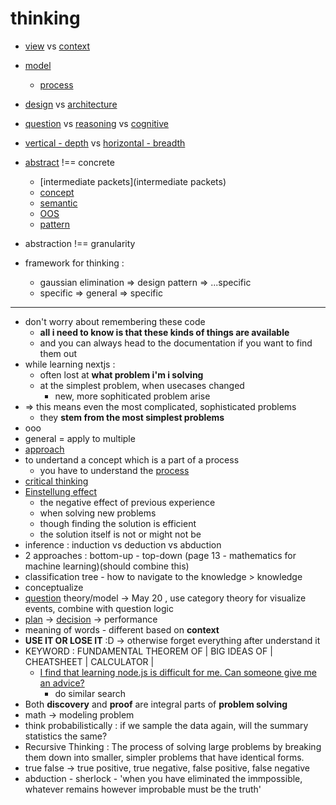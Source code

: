 # thinking

- [view](view) vs [context](context)
- [model](model)
     - [process](process)
- [design](design) vs [architecture](architecture)
- [question](question) vs [reasoning](reasoning) vs [cognitive](cognitive)
- [vertical - depth](vertical) vs [horizontal - breadth](horizontal)
- [abstract](abstract) !== concrete
     - [intermediate packets](intermediate packets)
     - [concept](concept)
     - [semantic](semantic)
     - [OOS](OOS)
     - [pattern](pattern)
- abstraction !== granularity

- framework for thinking :
     - gaussian elimination => design pattern => ...specific
     - specific => general => specific

---

- don't worry about remembering these code
     - **all i need to know is that these kinds of things are available**
     - and you can always head to the documentation if you want to find them out
- while learning nextjs :
     - often lost at **what problem i'm i solving**
     - at the simplest problem, when usecases changed
          - new, more sophiticated problem arise
- => this means even the most complicated, sophisticated problems
     - they **stem from the most simplest problems**
- ooo
- general = apply to multiple
- [approach](approach)
- to undertand a concept which is a part of a process
     - you have to understand the [process](process)
- [critical thinking](https://www.criticalthinking.org/pages/defining-critical-thinking/766)
- [Einstellung effect](https://en.wikipedia.org/wiki/Einstellung_effect)
     - the negative effect of previous experience
     - when solving new problems
     - though finding the solution is efficient
     - the solution itself is not or might not be
- inference : induction vs deduction vs abduction
- 2 approaches : bottom-up - top-down (page 13 - mathematics for machine learning)(should combine this)
- classification tree - how to navigate to the knowledge > knowledge
- conceptualize
- [question](question) theory/model -> May 20 , use category theory for visualize events, combine with question logic
- [plan](plan) -> [decision](decision) -> performance
- meaning of words - different based on **context**
- **USE IT OR LOSE IT** :D -> otherwise forget everything after understand it
- KEYWORD : FUNDAMENTAL THEOREM OF | BIG IDEAS OF | CHEATSHEET | CALCULATOR |
     - [I find that learning node.js is difficult for me. Can someone give me an advice?](https://www.quora.com/I-find-that-learning-node-js-is-difficult-for-me-Can-someone-give-me-an-advice)
          - do similar search
- Both **discovery** and **proof** are integral parts of **problem solving**
- math -> modeling problem
- think probabilistically : if we sample the data again, will the summary statistics the same?
- Recursive Thinking : The process of solving large problems by breaking them down into smaller, simpler problems that have identical forms.
- true false -> true positive, true negative, false positive, false negative
- abduction - sherlock - 'when you have eliminated the immpossible, whatever remains however improbable must be the truth'
